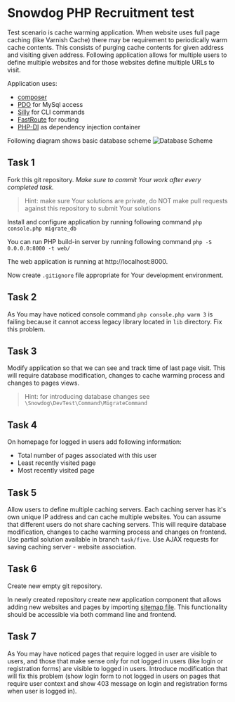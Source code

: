 # Snowdog PHP Recruitment test

Test scenario is cache warming application.
When website uses full page caching (like Varnish Cache) there may be requirement to periodically warm cache contents.
This consists of purging cache contents for given address and visiting given address.
Following application allows for multiple users to define multiple websites and for those websites define multiple URLs to visit.

Application uses:
* [composer](http://getcomposer.org)
* [PDO](http://php.net/manual/en/book.pdo.php) for MySql access
* [Silly](http://mnapoli.fr/silly/) for CLI commands
* [FastRoute](https://github.com/nikic/FastRoute) for routing
* [PHP-DI](http://php-di.org/) as dependency injection container

Following diagram shows basic database scheme
![Database Scheme](doc/db.png)


## Task 1

Fork this git repository.
_Make sure to commit Your work after every completed task._
> Hint: make sure Your solutions are private, do NOT make pull requests against this repository to submit Your solutions

Install and configure application by running following command
`php console.php migrate_db`

You can run PHP build-in server by running following command
`php -S 0.0.0.0:8000 -t web/`

The web application is running at http://localhost:8000.

Now create `.gitignore` file appropriate for Your development environment.

## Task 2

As You may have noticed console command `php console.php warm 3` is failing because it cannot access legacy library located in `lib` directory.
Fix this problem.

## Task 3

Modify application so that we can see and track time of last page visit.
This will require database modification, changes to cache warming process and changes to pages views.
> Hint: for introducing database changes see `\Snowdog\DevTest\Command\MigrateCommand`

## Task 4

On homepage for logged in users add following information:
* Total number of pages associated with this user
* Least recently visited page
* Most recently visited page

## Task 5

Allow users to define multiple caching servers.
Each caching server has it's own unique IP address and can cache multiple websites.
You can assume that different users do not share caching servers.
This will require database modification, changes to cache warming process and changes on frontend.
Use partial solution available in branch `task/five`.
Use AJAX requests for saving caching server - website association.

## Task 6

Create new empty git repository.

In newly created repository create new application component that allows adding new websites and pages by importing [sitemap file](http://www.sitemaps.org/).
This functionality should be accessible via both command line and frontend.

## Task 7

As You may have noticed pages that require logged in user are visible to users, and those that make sense only for not logged in users (like login or registration forms) are visible to logged in users.
Introduce modification that will fix this problem (show login form to not logged in users on pages that require user context and show 403 message on login and registration forms when user is logged in).
